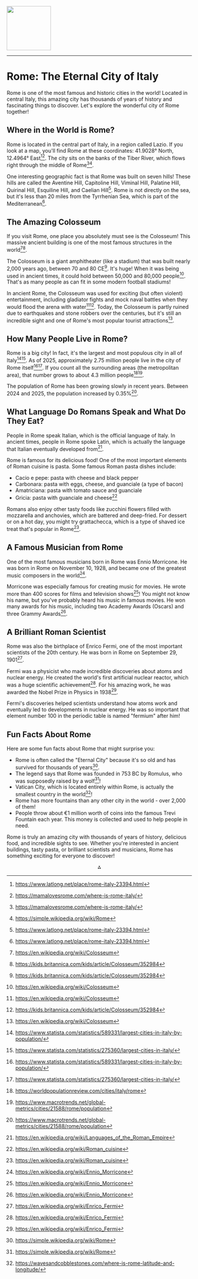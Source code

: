 <img src="https://r2cdn.perplexity.ai/pplx-full-logo-primary-dark%402x.png" class="logo" width="120"/>

---

# Rome: The Eternal City of Italy

Rome is one of the most famous and historic cities in the world! Located in central Italy, this amazing city has thousands of years of history and fascinating things to discover. Let's explore the wonderful city of Rome together!

## Where in the World is Rome?

Rome is located in the central part of Italy, in a region called Lazio. If you look at a map, you'll find Rome at these coordinates: 41.9028° North, 12.4964° East[^1][^2]. The city sits on the banks of the Tiber River, which flows right through the middle of Rome[^2][^11].

One interesting geographic fact is that Rome was built on seven hills! These hills are called the Aventine Hill, Capitoline Hill, Viminal Hill, Palatine Hill, Quirinal Hill, Esquiline Hill, and Caelian Hill[^1]. Rome is not directly on the sea, but it's less than 20 miles from the Tyrrhenian Sea, which is part of the Mediterranean[^1].

## The Amazing Colosseum

If you visit Rome, one place you absolutely must see is the Colosseum! This massive ancient building is one of the most famous structures in the world[^8][^9].

The Colosseum is a giant amphitheater (like a stadium) that was built nearly 2,000 years ago, between 70 and 80 CE[^9]. It's huge! When it was being used in ancient times, it could hold between 50,000 and 80,000 people[^8]. That's as many people as can fit in some modern football stadiums!

In ancient Rome, the Colosseum was used for exciting (but often violent) entertainment, including gladiator fights and mock naval battles when they would flood the arena with water[^8][^9]. Today, the Colosseum is partly ruined due to earthquakes and stone robbers over the centuries, but it's still an incredible sight and one of Rome's most popular tourist attractions[^8].

## How Many People Live in Rome?

Rome is a big city! In fact, it's the largest and most populous city in all of Italy[^15][^17]. As of 2025, approximately 2.75 million people live in the city of Rome itself[^15][^17]. If you count all the surrounding areas (the metropolitan area), that number grows to about 4.3 million people[^3][^12].

The population of Rome has been growing slowly in recent years. Between 2024 and 2025, the population increased by 0.35%[^12].

## What Language Do Romans Speak and What Do They Eat?

People in Rome speak Italian, which is the official language of Italy. In ancient times, people in Rome spoke Latin, which is actually the language that Italian eventually developed from[^4].

Rome is famous for its delicious food! One of the most important elements of Roman cuisine is pasta. Some famous Roman pasta dishes include:

* Cacio e pepe: pasta with cheese and black pepper
* Carbonara: pasta with eggs, cheese, and guanciale (a type of bacon)
* Amatriciana: pasta with tomato sauce and guanciale
* Gricia: pasta with guanciale and cheese[^5]

Romans also enjoy other tasty foods like zucchini flowers filled with mozzarella and anchovies, which are battered and deep-fried. For dessert or on a hot day, you might try grattachecca, which is a type of shaved ice treat that's popular in Rome[^5].

## A Famous Musician from Rome

One of the most famous musicians born in Rome was Ennio Morricone. He was born in Rome on November 10, 1928, and became one of the greatest music composers in the world[^6].

Morricone was especially famous for creating music for movies. He wrote more than 400 scores for films and television shows[^6]! You might not know his name, but you've probably heard his music in famous movies. He won many awards for his music, including two Academy Awards (Oscars) and three Grammy Awards[^6].

## A Brilliant Roman Scientist

Rome was also the birthplace of Enrico Fermi, one of the most important scientists of the 20th century. He was born in Rome on September 29, 1901[^7].

Fermi was a physicist who made incredible discoveries about atoms and nuclear energy. He created the world's first artificial nuclear reactor, which was a huge scientific achievement[^7]. For his amazing work, he was awarded the Nobel Prize in Physics in 1938[^7].

Fermi's discoveries helped scientists understand how atoms work and eventually led to developments in nuclear energy. He was so important that element number 100 in the periodic table is named "fermium" after him!

## Fun Facts About Rome

Here are some fun facts about Rome that might surprise you:

* Rome is often called the "Eternal City" because it's so old and has survived for thousands of years[^11].
* The legend says that Rome was founded in 753 BC by Romulus, who was supposedly raised by a wolf[^11]!
* Vatican City, which is located entirely within Rome, is actually the smallest country in the world[^14]!
* Rome has more fountains than any other city in the world - over 2,000 of them!
* People throw about €1 million worth of coins into the famous Trevi Fountain each year. This money is collected and used to help people in need.

Rome is truly an amazing city with thousands of years of history, delicious food, and incredible sights to see. Whether you're interested in ancient buildings, tasty pasta, or brilliant scientists and musicians, Rome has something exciting for everyone to discover!

<div style="text-align: center">⁂</div>

[^1]: https://www.latlong.net/place/rome-italy-23394.html

[^2]: https://mamalovesrome.com/where-is-rome-italy/

[^3]: https://worldpopulationreview.com/cities/italy/rome

[^4]: https://en.wikipedia.org/wiki/Languages_of_the_Roman_Empire

[^5]: https://en.wikipedia.org/wiki/Roman_cuisine

[^6]: https://en.wikipedia.org/wiki/Ennio_Morricone

[^7]: https://en.wikipedia.org/wiki/Enrico_Fermi

[^8]: https://en.wikipedia.org/wiki/Colosseum

[^9]: https://kids.britannica.com/kids/article/Colosseum/352984

[^10]: https://en.wikipedia.org/wiki/Rome

[^11]: https://simple.wikipedia.org/wiki/Rome

[^12]: https://www.macrotrends.net/global-metrics/cities/21588/rome/population

[^13]: https://latitudelongitude.org/it/rome/

[^14]: https://wavesandcobblestones.com/where-is-rome-latitude-and-longitude/

[^15]: https://www.statista.com/statistics/589331/largest-cities-in-italy-by-population/

[^16]: https://www.latlong.net/place/roman-forum-rome-rm-italy-23397.html

[^17]: https://www.statista.com/statistics/275360/largest-cities-in-italy/

[^18]: https://geloky.com/geocoding/place/Rome+Italy

[^19]: https://srv1.worldometers.info/world-population/italy-population/

[^20]: https://www.gps-coordinates.org/rome-latitude.php

[^21]: https://www.britannica.com/place/Rome

[^22]: https://www.travelmath.com/cities/Rome,+Italy

[^23]: https://medcities.org/ca/member/roma/

[^24]: https://latitude.to/map/it/italy/cities/rome

[^25]: https://www.e-a-a.org/EAA2024/Rome/EAA2024/Rome.aspx?hkey=f84234f4-8414-4eac-9122-365067f67b8a

[^26]: https://coordinates-converter.com/en/search/rome-italy

[^27]: https://www.turismoroma.it/en/node/31558

[^28]: https://www.britannica.com/place/ancient-Rome

[^29]: https://www.reddit.com/r/ancientrome/comments/wwn0ks/what_language_was_spoken_in_ancient_rome/

[^30]: https://guide.michelin.com/ie/en/article/travel/roman-cuisine-the-must-try-dishes

[^31]: https://populationstat.com/italy/rome

[^32]: https://translinguist.com/blog/languages-spoken-in-italy/

[^33]: https://madventures.me/2022/02/26/10-traditional-roman-foods-to-try/

[^34]: https://www.worldometers.info/world-population/italy-population/

[^35]: https://en.wikipedia.org/wiki/Languages_of_Italy

[^36]: https://freewalkingtour.com/best-food-in-rome/

[^37]: https://sites.ontariotechu.ca/sustainabilitytoday/urban-and-energy-systems/Worlds-largest-cities/population-projections/city-population-2025.php

[^38]: https://www.tripadvisor.ie/ShowTopic-g187791-i22-k4744914-The_language_of_Rome-Rome_Lazio.html

[^39]: https://www.througheternity.com/en/blog/food-and-wine/10-traditional-roman-foods.html

[^40]: https://worldpopulationreview.com/cities/continent/europe

[^41]: https://www.thecatholicherald.com/obituary-ennio-morricone-composer-with-a-lot-to-say-about-the-church/

[^42]: https://www.cbsnews.com/news/10-essential-film-scores-by-ennio-morricone/

[^43]: https://ancestors.familysearch.org/en/GW7W-4RL/ennio-morricone-1928-2020

[^44]: https://goldenglobes.com/articles/2016-ennio-morricone-a-final-honor-for-a-true-maestro/

[^45]: https://www.nytimes.com/2020/07/06/movies/ennio-morricone-dead.html

[^46]: https://www.imdb.com/name/nm0001553/awards/

[^47]: https://www.imdb.com/name/nm0001553/

[^48]: https://simple.wikipedia.org/wiki/Enrico_Fermi

[^49]: https://fi.edu/en/awards/laureates/enrico-fermi

[^50]: https://antenati.cultura.gov.it/stories/enrico-fermi-1901-1954/?lang=en

[^51]: https://www.nobelprize.org/prizes/physics/1938/fermi/biographical/

[^52]: https://science.osti.gov/fermi/The-Life-of-Enrico-Fermi

[^53]: https://www.lanl.gov/about/awards-achievements/enrico-fermi-award

[^54]: https://ahf.nuclearmuseum.org/ahf/profile/enrico-fermi/

[^55]: https://www.rome.net/colosseum

[^56]: https://www.thecolosseum.org/facts/

[^57]: https://www.lonelyplanet.com/italy/rome/ancient-rome/attractions/colosseum/a/poi-sig/1160430/1321271

[^58]: https://www.youtube.com/watch?v=TpzQfd2jqD0

[^59]: https://www.tripadvisor.ie/Attraction_Review-g187791-d192285-Reviews-Colosseum-Rome_Lazio.html

[^60]: https://www.ducksters.com/history/ancient_rome/colosseum.php

[^61]: https://colosseo.it/en/area/the-colosseum/

[^62]: https://www.tickets-rome.com/colosseum/facts/

[^63]: https://colosseo.it/en/opening-times-and-tickets/

[^64]: https://www.travelandleisure.com/travel-tips/colosseum-secrets

[^65]: https://www.rome.info/attractions/colosseum/

[^66]: https://www.artsy-traveler.com/colosseum-in-rome/

[^67]: https://www.asroma.com/en/news/61413/one-year-on-memories-of-morricone

[^68]: https://www.astro.com/astro-databank/Morricone,_Ennio

[^69]: https://www.enniomorricone.org/the-man/

[^70]: https://www.bbc.com/news/entertainment-arts-19626787

[^71]: https://www.cineworld.ie/static/en/ie/blog/ennio-morricone-remembering-10-of-his-most-beautiful-film-scores

[^72]: https://brahms.ircam.fr/en/ennio-morricone

[^73]: https://www.yellowbrick.co/blog/music/ennio-morricone-composer-exploring-the-life-and-impact

[^74]: https://www.britannica.com/biography/Enrico-Fermi

[^75]: http://himetop.wikidot.com/enrico-fermi-s-birthplace

[^76]: https://kids.britannica.com/kids/article/Enrico-Fermi/353121

[^77]: https://www.wikitree.com/wiki/Fermi-2

[^78]: https://study.com/academy/lesson/enrico-fermi-biography-inventions-contributions.html

[^79]: https://www.softschools.com/timelines/enrico_fermi_timeline/360/

[^80]: https://www.nobelprize.org/prizes/physics/1938/fermi/facts/

[^81]: https://ca.news.yahoo.com/u-tourist-impaled-fence-while-223835472.html

[^82]: https://www.independent.co.uk/news/world/americas/us-tourist-impaled-colosseum-rome-b2745103.html

[^83]: https://www.washingtontimes.com/news/2025/may/6/american-tourist-impaled-trying-climb-fence-romes-colosseum/

[^84]: https://www.gdnonline.com/Details/1352518/American-tourist-gets-impaled-trying-to-climb-over-a-fence-at-Romes-Colosseum

[^85]: https://www.natgeokids.com/ie/discover/history/romans/colosseum/

[^86]: https://www.britannica.com/topic/Colosseum

